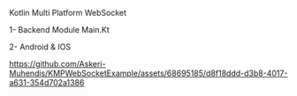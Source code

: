 Kotlin Multi Platform WebSocket 

1- Backend Module Main.Kt 

2- Android & IOS

https://github.com/Askeri-Muhendis/KMPWebSocketExample/assets/68695185/d8f18ddd-d3b8-4017-a631-354d702a1386

